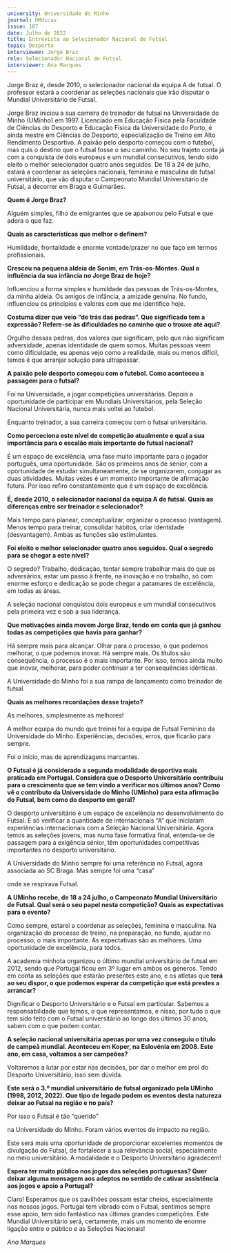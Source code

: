 ```yaml
---
university: Universidade do Minho
journal: UMdicas 
issue: 187
date: Julho de 2022
title: Entrevista ao Selecionador Nacional de Futsal
topic: Desporto
interviewee: Jorge Braz
role: Selecionador Nacional de Futsal
interviewer: Ana Marques
---
```



Jorge Braz é, desde 2010, o selecionador nacional da equipa A de futsal. O professor estará a coordenar as seleções nacionais que irão disputar o Mundial Universitário de Futsal.

Jorge Braz iniciou a sua carreira de treinador de futsal na Universidade do Minho (UMinho) em 1997. Licenciado em Educação Física pela Faculdade de Ciências do Desporto e Educação Física da Universidade do Porto, é ainda mestre em Ciências do Desporto, especialização de Treino em Alto Rendimento Desportivo. A paixão pelo desporto começou com o futebol, mas quis o destino que o futsal fosse o seu caminho. No seu trajeto conta já com a conquista de dois europeus e um mundial consecutivos, tendo sido eleito o melhor selecionador quatro anos seguidos. De 18 a 24 de julho, estará a coordenar as seleções nacionais, feminina e masculina de futsal universitário, que vão disputar o Campeonato Mundial Universitário de Futsal, a decorrer em Braga e Guimarães.

**Quem é Jorge Braz?**

Alguém simples, filho de emigrantes que se apaixonou pelo Futsal e que adora o que faz.

**Quais as características que melhor o definem?**

Humildade, frontalidade e enorme vontade/prazer no que faço em termos profissionais.

**Cresceu na pequena aldeia de Sonim, em Trás-os-Montes. Qual a influência da sua infância no Jorge Braz de hoje?**

Influenciou a forma simples e humildade das pessoas de Trás-os-Montes, da minha aldeia. Os amigos de infância, a amizade genuína. No fundo, influenciou os princípios e valores com que me identifico hoje.

**Costuma dizer que veio “de trás das pedras”. Que significado tem a expressão? Refere-se às dificuldades no caminho que o trouxe até aqui?**

Orgulho dessas pedras, dos valores que significam, pelo que não significam adversidade, apenas identidade de quem somos. Muitas pessoas veem como dificuldade, eu apenas vejo como a realidade, mais ou menos difícil, temos é que arranjar solução para ultrapassar.

**A paixão pelo desporto começou com o futebol. Como aconteceu a passagem para o futsal?**

Foi na Universidade, a jogar competições universitárias. Depois a oportunidade de participar em Mundiais Universitários, pela Seleção Nacional Universitária, nunca mais voltei ao futebol.

Enquanto treinador, a sua carreira começou com o futsal universitário.

**Como perceciona este nível de competição atualmente e qual a sua importância para o escalão mais importante do futsal nacional?**

É um espaço de excelência, uma fase muito importante para o jogador português, uma oportunidade. São os primeiros anos de sénior, com a oportunidade de estudar simultaneamente, de se organizarem, conjugar as duas atividades. Muitas vezes é um momento importante de afirmação futura. Por isso refiro constantemente que é um espaço de excelência.

**É, desde 2010, o selecionador nacional da equipa A de futsal. Quais as diferenças entre ser treinador e selecionador?**

Mais tempo para planear, conceptualizar, organizar o processo (vantagem). Menos tempo para treinar, consolidar hábitos, criar identidade (desvantagem). Ambas as funções são estimulantes.

**Foi eleito o melhor selecionador quatro anos seguidos. Qual o segredo para se chegar a este nível?**

O segredo? Trabalho, dedicação, tentar sempre trabalhar mais do que os adversários, estar um passo à frente, na inovação e no trabalho, só com enorme esforço e dedicação se pode chegar a patamares de excelência, em todas as áreas.

A seleção nacional conquistou dois europeus e um mundial consecutivos pela primeira vez e sob a sua liderança.

**Que motivações ainda movem Jorge Braz, tendo em conta que já ganhou todas as competições que havia para ganhar?**

Há sempre mais para alcançar. Olhar para o processo, o que podemos melhorar, o que podemos inovar. Há sempre mais. Os títulos são consequência, o processo é o mais importante. Por isso, temos ainda muito que inovar, melhorar, para poder continuar a ter consequências idênticas.

A Universidade do Minho foi a sua rampa de lançamento como treinador de futsal.

**Quais as melhores recordações desse trajeto?**

As melhores, simplesmente as melhores!

A melhor equipa do mundo que treinei foi a equipa de Futsal Feminino da Universidade do Minho. Experiências, decisões, erros, que ficarão para sempre.

Foi o início, mas de aprendizagens marcantes.

**O Futsal é já considerado a segunda modalidade desportiva mais praticada em Portugal. Considera que o Desporto Universitário contribuiu para o crescimento que se tem vindo a verificar nos últimos anos? Como vê o contributo da Universidade do Minho (UMinho) para esta afirmação do Futsal, bem como do desporto em geral?**

O desporto universitário é um espaço de excelência no desenvolvimento do Futsal. É só verificar a quantidade de internacionais “A” que iniciaram experiências internacionais com a Seleção Nacional Universitária. Agora temos as seleções jovens, mas numa fase formativa final, entenda-se de passagem para a exigência sénior, têm oportunidades competitivas importantes no desporto universitário.

A Universidade do Minho sempre foi uma referência no Futsal, agora associada ao SC Braga. Mas sempre foi uma “casa”

onde se respirava Futsal.

**A UMinho recebe, de 18 a 24 julho, o Campeonato Mundial Universitário de Futsal. Qual será o seu papel nesta competição? Quais as expectativas para o evento?**

Como sempre, estarei a coordenar as seleções, feminina e masculina. Na organização do processo de treino, na preparação, no fundo, ajudar no processo, o mais importante. As expectativas são as melhores. Uma oportunidade de excelência, para todos.

A academia minhota organizou o último mundial universitário de futsal em 2012, sendo que Portugal ficou em 3º lugar em ambos os géneros. Tendo em conta as seleções que estarão presentes este ano, e os atletas que **terá ao seu dispor, o que podemos esperar da competição que está prestes a arrancar?**

Dignificar o Desporto Universitário e o Futsal em particular. Sabemos a responsabilidade que temos, o que representamos, e nisso, por tudo o que tem sido feito com o Futsal universitário ao longo dos últimos 30 anos, sabem com o que podem contar.

**A seleção nacional universitária apenas por uma vez conseguiu o título de campeã mundial. Aconteceu em Koper, na Eslovénia em 2008. Este ano, em casa, voltamos a ser campeões?**

Voltaremos a lutar por estar nas decisões, por dar o melhor em prol do Desporto Universitário, isso sem dúvida.

**Este será o 3.º mundial universitário de futsal organizado pela UMinho (1998, 2012, 2022). Que tipo de legado podem os eventos desta natureza deixar ao Futsal na região e no país?**

Por isso o Futsal é tão “querido”

na Universidade do Minho. Foram vários eventos de impacto na região.

Este será mais uma oportunidade de proporcionar excelentes momentos de divulgação do Futsal, de fortalecer a sua relevância social, especialmente no meio universitário. A modalidade e o Desporto Universitário agradecem!

**Espera ter muito público nos jogos das seleções portuguesas? Quer deixar alguma mensagem aos adeptos no sentido de cativar assistência aos jogos e apoio a Portugal?**

Claro! Esperamos que os pavilhões possam estar cheios, especialmente nos nossos jogos. Portugal tem vibrado com o Futsal, sentimos sempre esse apoio, tem sido fantástico nas últimas grandes competições. Este Mundial Universitário será, certamente, mais um momento de enorme ligação entre o público e as Seleções Nacionais!

*Ana Marques*